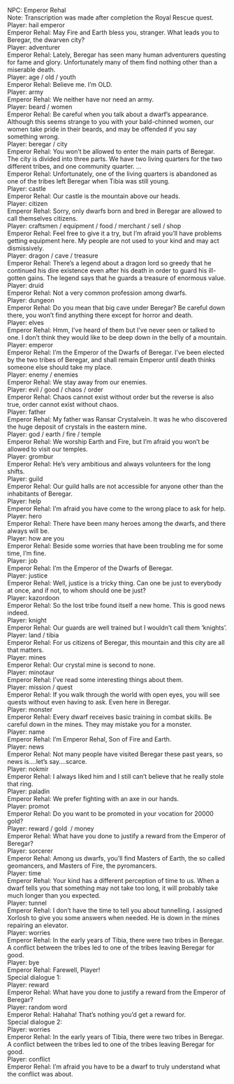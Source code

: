 NPC: Emperor Rehal  
Note: Transcription was made after completion the Royal Rescue quest.  
Player: hail emperor  
Emperor Rehal: May Fire and Earth bless you, stranger. What leads you to Beregar, the dwarven city?  
Player: adventurer  
Emperor Rehal: Lately, Beregar has seen many human adventurers questing for fame and glory. Unfortunately many of them find nothing other than a miserable death.  
Player: age / old / youth  
Emperor Rehal: Believe me. I’m OLD.  
Player: army  
Emperor Rehal: We neither have nor need an army.  
Player: beard / women  
Emperor Rehal: Be careful when you talk about a dwarf’s appearance. Although this seems strange to you with your bald-chinned women, our women take pride in their beards, and may be offended if you say something wrong.  
Player: beregar / city  
Emperor Rehal: You won’t be allowed to enter the main parts of Beregar. The city is divided into three parts. We have two living quarters for the two different tribes, and one community quarter. …  
Emperor Rehal: Unfortunately, one of the living quarters is abandoned as one of the tribes left Beregar when Tibia was still young.  
Player: castle  
Emperor Rehal: Our castle is the mountain above our heads.  
Player: citizen  
Emperor Rehal: Sorry, only dwarfs born and bred in Beregar are allowed to call themselves citizens.  
Player: craftsmen / equipment / food / merchant / sell / shop  
Emperor Rehal: Feel free to give it a try, but I’m afraid you’ll have problems getting equipment here. My people are not used to your kind and may act dismissively.  
Player: dragon / cave / treasure  
Emperor Rehal: There’s a legend about a dragon lord so greedy that he continued his dire existence even after his death in order to guard his ill-gotten gains. The legend says that he guards a treasure of enormous value.  
Player: druid  
Emperor Rehal: Not a very common profession among dwarfs.  
Player: dungeon  
Emperor Rehal: Do you mean that big cave under Beregar? Be careful down there, you won’t find anything there except for horror and death.  
Player: elves  
Emperor Rehal: Hmm, I’ve heard of them but I’ve never seen or talked to one. I don’t think they would like to be deep down in the belly of a mountain.  
Player: emperor  
Emperor Rehal: I’m the Emperor of the Dwarfs of Beregar. I’ve been elected by the two tribes of Beregar, and shall remain Emperor until death thinks someone else should take my place.  
Player: enemy / enemies  
Emperor Rehal: We stay away from our enemies.  
Player: evil / good / chaos / order  
Emperor Rehal: Chaos cannot exist without order but the reverse is also true, order cannot exist without chaos.  
Player: father  
Emperor Rehal: My father was Ransar Crystalvein. It was he who discovered the huge deposit of crystals in the eastern mine.  
Player: god / earth / fire / temple  
Emperor Rehal: We worship Earth and Fire, but I’m afraid you won’t be allowed to visit our temples.  
Player: grombur  
Emperor Rehal: He’s very ambitious and always volunteers for the long shifts.  
Player: guild  
Emperor Rehal: Our guild halls are not accessible for anyone other than the inhabitants of Beregar.  
Player: help  
Emperor Rehal: I’m afraid you have come to the wrong place to ask for help.  
Player: hero  
Emperor Rehal: There have been many heroes among the dwarfs, and there always will be.  
Player: how are you  
Emperor Rehal: Beside some worries that have been troubling me for some time, I’m fine.  
Player: job  
Emperor Rehal: I’m the Emperor of the Dwarfs of Beregar.  
Player: justice  
Emperor Rehal: Well, justice is a tricky thing. Can one be just to everybody at once, and if not, to whom should one be just?  
Player: kazordoon  
Emperor Rehal: So the lost tribe found itself a new home. This is good news indeed.  
Player: knight  
Emperor Rehal: Our guards are well trained but I wouldn’t call them ‘knights’.  
Player: land / tibia  
Emperor Rehal: For us citizens of Beregar, this mountain and this city are all that matters.  
Player: mines  
Emperor Rehal: Our crystal mine is second to none.  
Player: minotaur  
Emperor Rehal: I’ve read some interesting things about them.  
Player: mission / quest  
Emperor Rehal: If you walk through the world with open eyes, you will see quests without even having to ask. Even here in Beregar.  
Player: monster  
Emperor Rehal: Every dwarf receives basic training in combat skills. Be careful down in the mines. They may mistake you for a monster.  
Player: name  
Emperor Rehal: I’m Emperor Rehal, Son of Fire and Earth.  
Player: news  
Emperor Rehal: Not many people have visited Beregar these past years, so news is….let’s say….scarce.  
Player: nokmir  
Emperor Rehal: I always liked him and I still can’t believe that he really stole that ring.  
Player: paladin  
Emperor Rehal: We prefer fighting with an axe in our hands.  
Player: promot  
Emperor Rehal: Do you want to be promoted in your vocation for 20000 gold?  
Player: reward / gold  / money  
Emperor Rehal: What have you done to justify a reward from the Emperor of Beregar?  
Player: sorcerer  
Emperor Rehal: Among us dwarfs, you’ll find Masters of Earth, the so called geomancers, and Masters of Fire, the pyromancers.  
Player: time  
Emperor Rehal: Your kind has a different perception of time to us. When a dwarf tells you that something may not take too long, it will probably take much longer than you expected.  
Player: tunnel  
Emperor Rehal: I don’t have the time to tell you about tunnelling. I assigned Xorlosh to give you some answers when needed. He is down in the mines repairing an elevator.  
Player: worries  
Emperor Rehal: In the early years of Tibia, there were two tribes in Beregar. A conflict between the tribes led to one of the tribes leaving Beregar for good.  
Player: bye  
Emperor Rehal: Farewell, Player!  
Special dialogue 1:  
Player: reward  
Emperor Rehal: What have you done to justify a reward from the Emperor of Beregar?  
Player: random word  
Emperor Rehal: Hahaha! That’s nothing you’d get a reward for.  
Special dialogue 2:  
Player: worries  
Emperor Rehal: In the early years of Tibia, there were two tribes in Beregar. A conflict between the tribes led to one of the tribes leaving Beregar for good.  
Player: conflict  
Emperor Rehal: I’m afraid you have to be a dwarf to truly understand what the conflict was about.  

